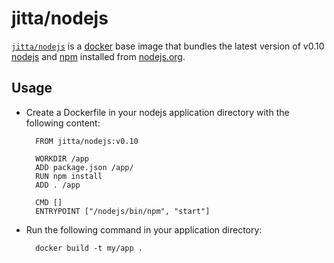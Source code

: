 # jitta/nodejs

[`jitta/nodejs`](https://index.docker.io/u/jitta/nodejs) is a [docker](https://docker.io) base image that bundles the latest version of v0.10 [nodejs](https://nodejs.org) and [npm](https://npmjs.org) installed from [nodejs.org](http://nodejs.org/download/).

## Usage

- Create a Dockerfile in your nodejs application directory with the following content:

        FROM jitta/nodejs:v0.10
        
        WORKDIR /app
        ADD package.json /app/
        RUN npm install
        ADD . /app
        
        CMD []
        ENTRYPOINT ["/nodejs/bin/npm", "start"]

- Run the following command in your application directory:

        docker build -t my/app .
